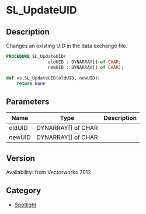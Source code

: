 # SL_UpdateUID

## Description
Changes an existing UID in the data exchange file.

```pascal
PROCEDURE SL_UpdateUID(
				oldUID : DYNARRAY[] of CHAR;
				newUID : DYNARRAY[] of CHAR);
```

```python
def vs.SL_UpdateUID(oldUID, newUID):
    return None
```

## Parameters
|Name|Type|Description|
|---|---|---|
|oldUID|DYNARRAY[] of CHAR|   |
|newUID|DYNARRAY[] of CHAR|   |

## Version
Availability: from Vectorworks 2012

## Category
* [Spotlight](../Categories/Spotlight.md)
